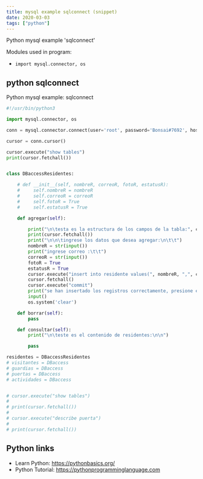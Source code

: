 ```yaml
---
title: mysql example sqlconnect (snippet)
date: 2020-03-03
tags: ["python"]
---
```

Python mysql example 'sqlconnect'


Modules used in program: 
* `import mysql.connector, os`

## python sqlconnect

Python mysql example: sqlconnect

```python
#!/usr/bin/python3

import mysql.connector, os

conn = mysql.connector.connect(user='root', password='Bonsai#7692', host='localhost', database='AccessControlDB')

cursor = conn.cursor()

cursor.execute("show tables")
print(cursor.fetchall())


class DBaccessResidentes:

    # def __init__(self, nombreR, correoR, fotoR, estatusR):
    #     self.nombreR = nombreR
    #     self.correoR = correoR
    #     self.fotoR = True
    #     self.estatusR = True

    def agregar(self):

        print("\n\testa es la estructura de los campos de la tabla:", cursor.execute("describe residente"))
        print(cursor.fetchall())
        print("\n\n\tingrese los datos que desea agregar:\n\t\t")
        nombreR = str(input())
        print("ingrese correo :\t\t")
        correoR = str(input())
        fotoR = True
        estatusR = True
        cursor.execute("insert into residente values(", nombreR, ",", correoR, ",", fotoR, ",",  estatusR, ")")
        cursor.fetchall()
        cursor.execute("commit")
        print("se han insertado los registros correctamente, presione enter para continuar...")
        input()
        os.system('clear')

    def borrar(self):
        pass

    def consultar(self):
        print("\n\teste es el contenido de residentes:\n\n")

        pass

residentes = DBaccessResidentes
# visitantes = DBaccess
# guardias = DBaccess
# puertas = DBaccess
# actividades = DBaccess


# cursor.execute("show tables")
#
# print(cursor.fetchall())
#
# cursor.execute("describe puerta")
#
# print(cursor.fetchall())

```

## Python links

- Learn Python: https://pythonbasics.org/
- Python Tutorial: https://pythonprogramminglanguage.com
